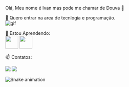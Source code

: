 Olá, Meu nome é Ivan mas pode me chamar de Douva 👋

🔭 Quero entrar na area de tecnlogia e programação.<br/>  ![gif](https://github.com/Douvak/Douvak/assets/152095855/411654ca-3014-4e05-9e86-a06f19a9acef)


🌱 Estou Aprendendo: <br/>  <img src="https://cdn.jsdelivr.net/gh/devicons/devicon/icons/python/python-original.svg" width="40" height="40" /> 
            <img src="https://cdn.jsdelivr.net/gh/devicons/devicon/icons/git/git-original.svg" width="40" height="40" />
          

📫 Contatos:

<div>
<a href="https://www.instagram.com/ivanmvicente?igshid=OGQ5ZDc2ODk2ZA%3D%3D" target="_blank"><img loading="lazy" src="https://img.shields.io/badge/-Instagram-%23E4405F?style=for-the-badge&logo=instagram&logoColor=white" target="_blank"></a>
<a href="https://www.linkedin.com/in/ivan-vicente-a5924a215/?utm_source=share&utm_campaign=share_via&utm_content=profile&utm_medium=android_app" target="_blank"><img loading="lazy" src="https://img.shields.io/badge/-LinkedIn-%230077B5?style=for-the-badge&logo=linkedin&logoColor=white" target="_blank"></a>   
</div>

![Snake animation](https://github.com/Douvak/Douvak/blob/output/github-contribution-grid-snake.svg)
